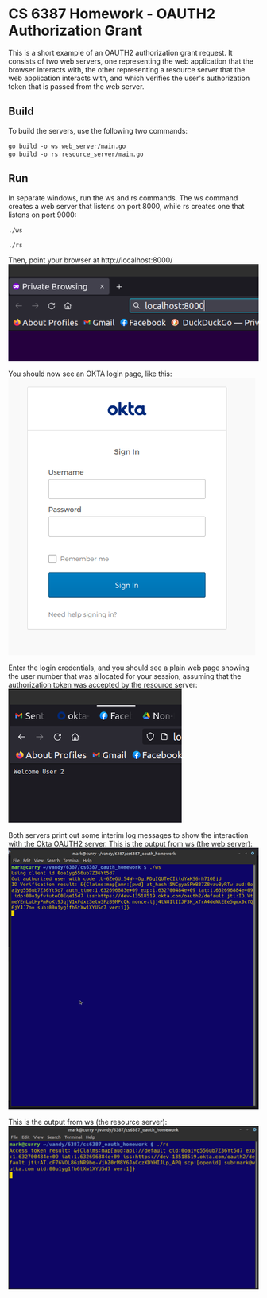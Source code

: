 # CS 6387 Homework - OAUTH2 Authorization Grant

This is a short example of an OAUTH2 authorization grant request.
It consists of two web servers, one representing the web application
that the browser interacts with, the other representing a resource server
that the web application interacts with, and which verifies the user's
authorization token that is passed from the web server.

## Build
To build the servers, use the following two commands:
```
go build -o ws web_server/main.go
go build -o rs resource_server/main.go
```

## Run
In separate windows, run the ws and rs commands. The ws command creates
a web server that listens on port 8000, while rs creates one that listens
on port 9000:
```
./ws
```

```
./rs
```

Then, point your browser at http://localhost:8000/
![Browser pointed at http://localhost:8000/](https://raw.githubusercontent.com/wutka/cs6387_oauth_homework/master/images/browser1.png)


You should now see an OKTA login page, like this:
![OKTA login page](https://raw.githubusercontent.com/wutka/cs6387_oauth_homework/master/images/okta.png)

Enter the login credentials, and you should see a plain web page
showing the user number that was allocated for your session, assuming
that the authorization token was accepted by the resource server:
![User number shown](https://raw.githubusercontent.com/wutka/cs6387_oauth_homework/master/images/browser.png)

Both servers print out some interim log messages to show the interaction
with the Okta OAUTH2 server. This is the output from ws (the web server):
![Output from ws server](https://raw.githubusercontent.com/wutka/cs6387_oauth_homework/master/images/ws.png)

This is the output from ws (the resource server):
![Output from rs server](https://raw.githubusercontent.com/wutka/cs6387_oauth_homework/master/images/rs.png)
